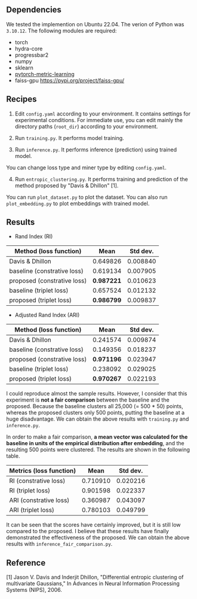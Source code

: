 ## Dependencies
We tested the implemention on Ubuntu 22.04. The verion of Python was `3.10.12`. The following modules are required:

- torch
- hydra-core
- progressbar2
- numpy
- sklearn
- [pytorch-metric-learning](https://github.com/KevinMusgrave/pytorch-metric-learning#installation) 
- faiss-gpu https://pypi.org/project/faiss-gpu/


## Recipes
1. Edit `config.yaml` according to your environment. It contains settings for experimental conditions. For immediate use, you can edit mainly the directory paths (`root_dir`) according to your environment.

2. Run `training.py`. It performs model training.

3. Run `inference.py`. It performs inference (prediction) using trained model.

You can change loss type and miner type by editing `config.yaml`.

4. Run `entropic_clustering.py`. It performs training and prediction of the method proposed by "Davis & Dhillon" [1].

You can run `plot_dataset.py` to plot the dataset. You can also run `plot_embedding.py` to plot embeddings with trained model.

## Results

* Rand Index (RI)

| Method (loss function)| Mean | Std dev. |
| --- | --- | --- |
| Davis & Dhillon | 0.649826 | 0.008840 |
| baseline</span> (constrative loss) | 0.619134 | 0.007905 |
| proposed</span> (constrative loss) | **0.987221** | 0.010623 |
| baseline</span> (triplet loss) | 0.657524 | 0.012132 |
| proposed</span> (triplet loss) | **0.986799** | 0.009837 |

* Adjusted Rand Index (ARI)

| Method (loss function)| Mean | Std dev. |
| --- | --- | --- |
| Davis & Dhillon | 0.241574 | 0.009874 |
| baseline (constrative loss) | 0.149356 | 0.018237 |
| proposed (constrative loss) | **0.971196** | 0.023947 |
| baseline (triplet loss) | 0.238092 | 0.029025 |
| proposed (triplet loss) | **0.970267** | 0.022193 |

I could reproduce almost the sample results. However, I consider that this experiment is **not a fair comparison** between the baseline and the proposed. Because the baseline clusters all 25,000 (= 500 * 50) points, whereas the proposed clusters only 500 points, putting the baseline at a huge disadvantage. We can obtain the above results with `training.py` and `inference.py`.

In order to make a fair comparison, **a mean vector was calculated for the baseline in units of the empirical distribution after embedding**, and the resulting 500 points were clustered. The results are shown in the following table.

| Metrics (loss function)| Mean | Std dev. |
| --- | --- | --- |
|RI (constrative loss) | 0.710910 | 0.020216 |
|RI (triplet loss) | 0.901598 | 0.022337 |
|ARI (constrative loss) | 0.360987  | 0.043097 |
|ARI (triplet loss) | 0.780103 | 0.049799 |

It can be seen that the scores have certainly improved, but it is still low compared to the proposed. I believe that these results have finally demonstrated the effectiveness of the proposed.
We can obtain the above results with `inference_fair_comparison.py`.

## Reference
[1] Jason V. Davis and Inderjit Dhillon, "Differential entropic
    clustering of multivariate Gaussians," In Advances in Neural
    Information Processing Systems (NIPS), 2006.
